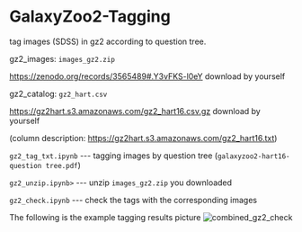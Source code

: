 # GalaxyZoo2-Tagging
tag images (SDSS) in gz2 according to question tree.

gz2_images: `images_gz2.zip` 

https://zenodo.org/records/3565489#.Y3vFKS-l0eY download by yourself


gz2_catalog: `gz2_hart.csv`

https://gz2hart.s3.amazonaws.com/gz2_hart16.csv.gz download by yourself

(column description: https://gz2hart.s3.amazonaws.com/gz2_hart16.txt)


`gz2_tag_txt.ipynb` --- tagging images by question tree (`galaxyzoo2-hart16-question tree.pdf`)


`gz2_unzip.ipynb>` --- unzip `images_gz2.zip` you downloaded


`gz2_check.ipynb` --- check the tags with the corresponding images


The following is the example tagging results picture
![combined_gz2_check](https://github.com/user-attachments/assets/399c48c9-1d74-48a3-9f2c-33e0a2d87c7f)



